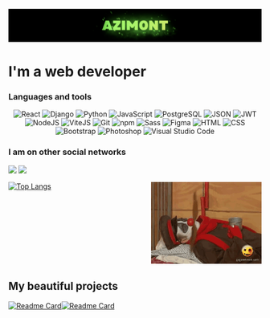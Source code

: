 ![Header](https://github.com/Azim0nt/azim0nt/blob/main/assets/header.png)

# I'm a web developer

### Languages and tools

<p align="center">
    <img src="https://ziadoua.github.io/m3-Markdown-Badges/badges/React/react2.svg" alt="React">
    <img src="https://ziadoua.github.io/m3-Markdown-Badges/badges/Django/django1.svg" alt="Django">
    <img src="https://ziadoua.github.io/m3-Markdown-Badges/badges/Python/python2.svg" alt="Python">
    <img src="https://ziadoua.github.io/m3-Markdown-Badges/badges/Javascript/javascript3.svg" alt="JavaScript">
    <img src="https://ziadoua.github.io/m3-Markdown-Badges/badges/PostgreSQL/postgresql1.svg" alt="PostgreSQL">
    <img src="https://ziadoua.github.io/m3-Markdown-Badges/badges/JSON/json1.svg" alt="JSON">
    <img src="https://ziadoua.github.io/m3-Markdown-Badges/badges/JWT/jwt1.svg" alt="JWT">
    <img src="https://ziadoua.github.io/m3-Markdown-Badges/badges/NodeJS/nodejs2.svg" alt="NodeJS">
    <img src="https://ziadoua.github.io/m3-Markdown-Badges/badges/ViteJS/vitejs1.svg" alt="ViteJS">
    <img src="https://ziadoua.github.io/m3-Markdown-Badges/badges/Git/git1.svg" alt="Git">
    <img src="https://ziadoua.github.io/m3-Markdown-Badges/badges/npm/npm3.svg" alt="npm">
    <img src="https://ziadoua.github.io/m3-Markdown-Badges/badges/Sass/sass1.svg" alt="Sass">
    <img src="https://ziadoua.github.io/m3-Markdown-Badges/badges/Figma/figma2.svg" alt="Figma">
    <img src="https://ziadoua.github.io/m3-Markdown-Badges/badges/HTML/html1.svg" alt="HTML">
    <img src="https://ziadoua.github.io/m3-Markdown-Badges/badges/CSS/css2.svg" alt="CSS">
    <img src="https://ziadoua.github.io/m3-Markdown-Badges/badges/Bootstrap/bootstrap1.svg" alt="Bootstrap">
    <img src="https://ziadoua.github.io/m3-Markdown-Badges/badges/Photoshop/photoshop2.svg" alt="Photoshop">
    <img src="https://ziadoua.github.io/m3-Markdown-Badges/badges/VisualStudioCode/visualstudiocode3.svg" alt="Visual Studio Code">
</p>

### I am on other social networks

<a href='https://t.me/azim0nt'><img src='https://ziadoua.github.io/m3-Markdown-Badges/badges/Telegram/telegram2.svg'></a>
<a href='mailto:kktotov457@gmail.com'><img src='https://ziadoua.github.io/m3-Markdown-Badges/badges/Gmail/gmail1.svg'></a>

<div style="display: flex; justify-content: space-between;">
  <div>
    <a href="https://github.com/azim0nt/github-readme-stats">
      <img src="https://github-readme-stats.vercel.app/api/top-langs/?username=azim0nt&theme=midnight-purple" alt="Top Langs"  />
    </a>
  </div>
  <div>
    <img width='100%' src='https://github.com/azim0nt/azim0nt/blob/main/assets/image.gif'>
  </div>
</div>

## My beautiful projects

[![Readme Card](https://github-readme-stats.vercel.app/api/pin/?username=azim0nt&repo=audio_player&theme=midnight-purple)](https://github.com/azim0nt/audio_player)[![Readme Card](https://github-readme-stats.vercel.app/api/pin/?username=azim0nt&repo=tracking-odds&theme=midnight-purple)](https://github.com/azim0nt/tracking-odds)
